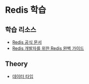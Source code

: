 # Redis 학습

## 학습 리소스

- [Redis 공식 문서](https://redis.io/docs/)
- [Redis 개발자를 위한 Redis 완벽 가이드](https://www.udemy.com/course/redis-the-complete-developers-guide-korean)

## Theory

- [데이터 타입](./docs/data_type.md)
